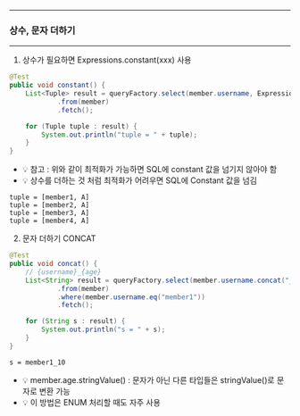 -----
### 상수, 문자 더하기
-----
1. 상수가 필요하면 Expressions.constant(xxx) 사용
```java
@Test
public void constant() {
    List<Tuple> result = queryFactory.select(member.username, Expressions.constant("A"))
            .from(member)
            .fetch();

    for (Tuple tuple : result) {
        System.out.println("tuple = " + tuple);
    }
}
```
  - 💡 참고 : 위와 같이 최적화가 가능하면 SQL에 constant 값을 넘기지 않아야 함
  - 💡 상수를 더하는 것 처럼 최적화가 어려우면 SQL에 Constant 값을 넘김

```
tuple = [member1, A]
tuple = [member2, A]
tuple = [member3, A]
tuple = [member4, A]
```

2. 문자 더하기 CONCAT
```java
@Test
public void concat() {
    // {username}_{age}
    List<String> result = queryFactory.select(member.username.concat("_").concat(member.age.stringValue()))
            .from(member)
            .where(member.username.eq("member1"))
            .fetch();

    for (String s : result) {
        System.out.println("s = " + s);
    }
}
```
```
s = member1_10
```
  - 💡 member.age.stringValue() : 문자가 아닌 다른 타입들은 stringValue()로 문자로 변환 가능
  - 💡 이 방법은 ENUM 처리할 때도 자주 사용
